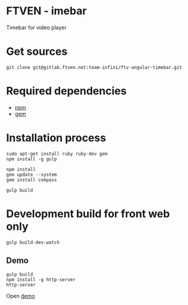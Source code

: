 FTVEN - imebar
========================

Timebar for video player

# Get sources

```
git clone git@gitlab.ftven.net:team-infini/ftv-angular-timebar.git
```

# Required dependencies

- [npm](https://nodejs.org/)
- [gem](https://rubygems.org/)

# Installation process

```
sudo apt-get install ruby ruby-dev gem
npm install -g gulp

npm install
gem update --system
gem install compass

gulp build
```

# Development build for front web only

```
gulp build-dev-watch
```

## Demo

```
gulp build
npm install -g http-server
http-server
```

Open [demo](http://127.0.0.1:8080/demo.html)
